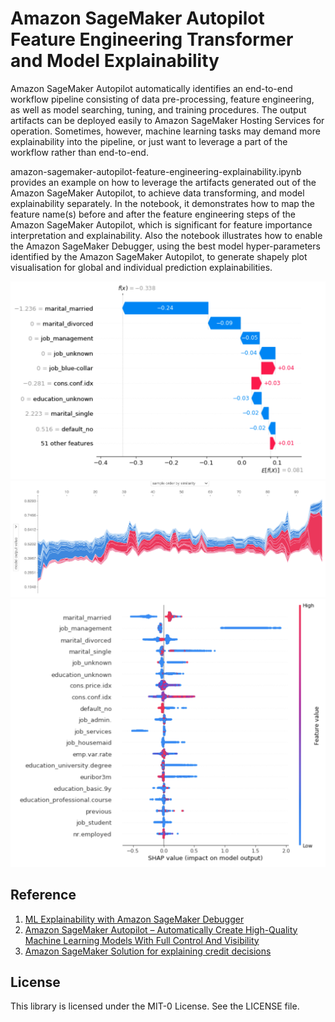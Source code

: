 # Amazon SageMaker Autopilot Feature Engineering Transformer and Model Explainability

Amazon SageMaker Autopilot automatically identifies an end-to-end workflow pipeline consisting of data pre-processing, feature engineering, as well as model searching, tuning, and training procedures. The output artifacts can be deployed easily to Amazon SageMaker Hosting Services for operation. Sometimes, however, machine learning tasks may demand more explainability into the pipeline, or just want to leverage a part of the workflow rather than end-to-end. 

amazon-sagemaker-autopilot-feature-engineering-explainability.ipynb provides an example on how to leverage the artifacts generated out of the Amazon SageMaker Autopilot, to achieve data transforming, and model explainability separately. In the notebook, it demonstrates how to map the feature name(s) before and after the feature engineering steps of the Amazon SageMaker Autopilot, which is significant for feature importance interpretation and explainability. Also the notebook illustrates how to enable the Amazon SageMaker Debugger, using the best model hyper-parameters identified by the Amazon SageMaker Autopilot, to generate shapely plot visualisation for global and individual prediction explainabilities.

![](src/water_fall.png)
![](src/data_shaply.png)
![](src/global_shaply.png)

## Reference
1. [ML Explainability with Amazon SageMaker Debugger](https://aws.amazon.com/blogs/machine-learning/ml-explainability-with-amazon-sagemaker-debugger/)
2. [Amazon SageMaker Autopilot – Automatically Create High-Quality Machine Learning Models With Full Control And Visibility](https://aws.amazon.com/blogs/aws/amazon-sagemaker-autopilot-fully-managed-automatic-machine-learning/)
3. [Amazon SageMaker Solution for explaining credit decisions](https://github.com/awslabs/sagemaker-explaining-credit-decisions)

## License

This library is licensed under the MIT-0 License. See the LICENSE file.
